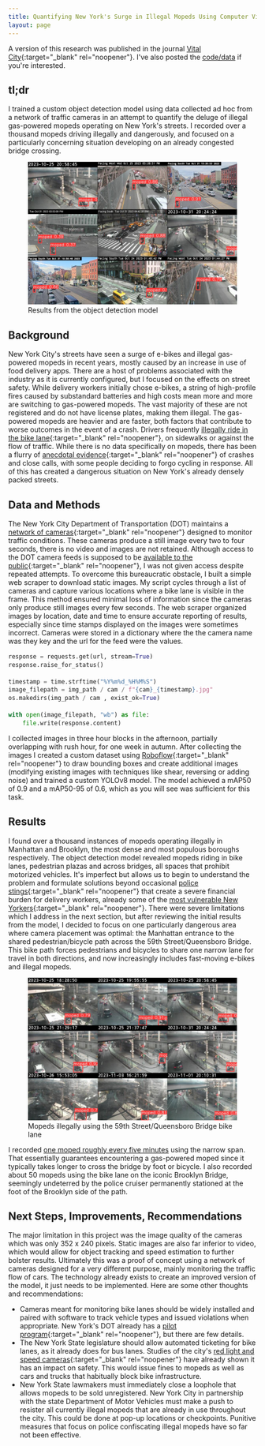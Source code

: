 ```yaml
---
title: Quantifying New York's Surge in Illegal Mopeds Using Computer Vision
layout: page
---
```

A version of this research was published in the journal [Vital City](https://www.vitalcitynyc.org/articles/the-lawless-state-of-new-yorks-streets){:target="_blank" rel="noopener"}. I've also posted the [code/data](https://github.com/benarnav/nyc_streets/) if you're interested.
## tl;dr
I trained a custom object detection model using data collected ad hoc from a network of traffic cameras in an attempt to quantify the deluge of illegal gas-powered mopeds operating on New York's streets. I recorded over a thousand mopeds driving illegally and dangerously, and focused on a particularly concerning situation developing on an already congested bridge crossing.
<figure class="oversize-figure">
    <img src="/assets/img/moped_examples_citywide.jpg" alt="mopeds found using object detection" />
  <figcaption>Results from the object detection model</figcaption>
</figure>

## Background
New York City's streets have seen a surge of e-bikes and illegal gas-powered mopeds in recent years, mostly caused by an increase in use of food delivery apps. There are a host of problems associated with the industry as it is currently configured, but I focused on the effects on street safety. While delivery workers initially chose e-bikes, a string of high-profile fires caused by substandard batteries and high costs mean more and more are switching to gas-powered mopeds. The vast majority of these are not registered and do not have license plates, making them illegal. The gas-powered mopeds are heavier and are faster, both factors that contribute to worse outcomes in the event of a crash. Drivers frequently [illegally ride in the bike lane](https://www.nyc.gov/html/dot/html/bicyclists/ebikes.shtml){:target="_blank" rel="noopener"}, on sidewalks or against the flow of traffic. While there is no data specifically on mopeds, there has been a flurry of [anecdotal evidence](https://www.curbed.com/2023/10/bike-lane-manhattan-queensboro-bridge-cyclists-crashes.html){:target="_blank" rel="noopener"} of crashes and close calls, with some people deciding to forgo cycling in response. All of this has created a dangerous situation on New York's already densely packed streets.

## Data and Methods
The New York City Department of Transportation (DOT) maintains a [network of cameras](https://webcams.nyctmc.org/map){:target="_blank" rel="noopener"} designed to monitor traffic conditions. These cameras produce a still image every two to four seconds, there is no video and images are not retained. Although access to the DOT camera feeds is supposed to be [available to the public](https://webcams.nyctmc.org/subscribers){:target="_blank" rel="noopener"}, I was not given access despite repeated attempts. To overcome this bureaucratic obstacle, I built a simple web scraper to download static images. My script cycles through a list of cameras and capture various locations where a bike lane is visible in the frame. This method ensured minimal loss of information since the cameras only produce still images every few seconds. The web scraper organized images by location, date and time to ensure accurate reporting of results, especially since time stamps displayed on the images were sometimes incorrect. Cameras were stored in a dictionary where the the camera name was they key and the url for the feed were the values.
```python
response = requests.get(url, stream=True)
response.raise_for_status()

timestamp = time.strftime("%Y%m%d_%H%M%S")
image_filepath = img_path / cam / f"{cam}_{timestamp}.jpg"
os.makedirs(img_path / cam , exist_ok=True)

with open(image_filepath, "wb") as file:
    file.write(response.content)
```
I collected images in three hour blocks in the afternoon, partially overlapping with rush hour, for one week in autumn. After collecting the images I created a custom dataset using [Roboflow](https://roboflow.com){:target="_blank" rel="noopener"} to draw bounding boxes and create additional images (modifying existing images with techniques like shear, reversing or adding noise) and trained a custom YOLOv8 model. The model achieved a mAP50 of 0.9 and a mAP50-95 of 0.6, which as you will see was sufficient for this task.

## Results
I found over a thousand instances of mopeds operating illegally in Manhattan and Brooklyn, the most dense and most populous boroughs respectively. The object detection model revealed mopeds riding in bike lanes, pedestrian plazas and across bridges, all spaces that prohibit motorized vehicles. It's imperfect but allows us to begin to understand the problem and formulate solutions beyond occasional [police stings](https://www.thecity.nyc/2023/09/07/migrant-moped-nypd-raid-tasers/){:target="_blank" rel="noopener"} that create a severe financial burden for delivery workers, already some of the [most vulnerable New Yorkers](https://www.vitalcitynyc.org/articles/e-bike-fires-in-new-york-city){:target="_blank" rel="noopener"}. There were severe limitations which I address in the next section, but after reviewing the initial results from the model, I decided to focus on one particularly dangerous area where camera placement was optimal: the Manhattan entrance to the shared pedestrian/bicycle path across the 59th Street/Queensboro Bridge. This bike path forces pedestrians and bicycles to share one narrow lane for travel in both directions, and now increasingly includes fast-moving e-bikes and illegal mopeds.
<figure class="oversize-figure">
    <img src="/assets/img/mopeds_queensboro_bridge.jpg" alt="mopeds found using object detection" />
  <figcaption>Mopeds illegally using the 59th Street/Queensboro Bridge bike lane</figcaption>
</figure>
I recorded <u>one moped roughly every five minutes</u> using the narrow span. That essentially guarantees encountering a gas-powered moped since it typically takes longer to cross the bridge by foot or bicycle. I also recorded about 50 mopeds using the bike lane on the iconic Brooklyn Bridge, seemingly undeterred by the police cruiser permanently stationed at the foot of the Brooklyn side of the path. 

## Next Steps, Improvements, Recommendations
The major limitation in this project was the image quality of the cameras which was only 352 x 240 pixels. Static images are also far inferior to video, which would allow for object tracking and speed estimation to further bolster results. Ultimately this was a proof of concept using a network of cameras designed for a very different purpose, mainly monitoring the traffic flow of cars. The technology already exists to create an improved version of the model, it just needs to be implemented. Here are some other thoughts and recommendations:
- Cameras meant for monitoring bike lanes should be widely installed and paired with software to track vehicle types and issued violations when appropriate. New York's DOT already has a [pilot program](https://www.curbed.com/2023/04/nyc-dot-street-sensors-viva.html){:target="_blank" rel="noopener"}, but there are few details.
- The New York State legislature should allow automated ticketing for bike lanes, as it already does for bus lanes. Studies of the city's [red light and speed cameras](https://home.nyc.gov/html/dot/downloads/pdf/speed-camera-report.pdf){:target="_blank" rel="noopener"} have already shown it has an impact on safety. This would issue fines to mopeds as well as cars and trucks that habitually block bike infrastructure.
- New York State lawmakers must immediately close a loophole that allows mopeds to be sold unregistered. New York City in partnership with the state Department of Motor Vehicles must make a push to resister all currently illegal mopeds that are already in use throughout the city. This could be done at pop-up locations or checkpoints. Punitive measures that focus on police confiscating illegal mopeds have so far not been effective.
